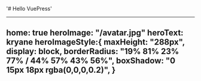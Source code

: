 '# Hello VuePress' 

---
home: true
heroImage: "/avatar.jpg"
heroText: kryane
heroImageStyle:{
    maxHeight: "288px",
    display: block,
    borderRadius: "19% 81% 23% 77% / 44% 57% 43% 56%",
    boxShadow: "0 15px 18px rgba(0,0,0,0.2)",
}
---